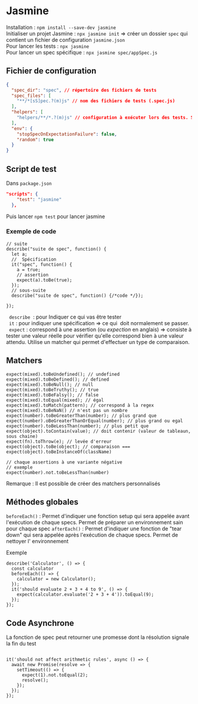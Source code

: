 # Jasmine

Installation : `npm install --save-dev jasmine`  
Initialiser un projet Jasmine : `npx jasmine init` => créer un dossier `spec` qui contient un fichier de configuration `jasmine.json`  
Pour lancer les tests : `npx jasmine`  
Pour lancer un spec spécifique : `npx jasmine spec/appSpec.js`

## Fichier de configuration

```JSON
{
  "spec_dir": "spec", // répertoire des fichiers de tests
  "spec_files": [
    "**/*[sS]pec.?(m)js" // nom des fichiers de tests (.spec.js)
  ],
  "helpers": [
    "helpers/**/*.?(m)js" // configuration à exécuter lors des tests. Se trouve dans un dossier `helpers` 
  ],
  "env": {
    "stopSpecOnExpectationFailure": false,
    "random": true
  }
}
```

## Script de test

Dans `package.json`

```JSON
"scripts": {
    "test": "jasmine"
  },
```

Puis lancer `npm test` pour lancer jasmine

### Exemple de code

```JS
// suite 
describe("suite de spec", function() {
  let a;
  //  Spécification
  it("spec", function() {
    a = true;
    // assertion
    expect(a).toBe(true);
  });
  // sous-suite
  describe("suite de spec", function() {/*code */});
  
});
```

  `describe`  : pour Indiquer ce qui vas être tester  
  `it` : pour indiquer une spécification => ce qui  doit normalement se passer.  
  `expect` : correspond à une assertion (ou *expection* en anglais) => consiste à tester une valeur réelle pour vérifier qu'elle correspond bien à une valeur attendu. Utilise un matcher qui permet d'effectuer un type de comparaison.  

## Matchers

```JS
expect(mixed).toBeUndefined(); // undefined
expect(mixed).toBeDefined(); // defined
expect(mixed).toBeNull(); // null
expect(mixed).toBeTruthy(); // true
expect(mixed).toBeFalsy(); // false
expect(mixed).toEqual(mixed); // égal
expect(mixed).toMatch(pattern); // correspond à la regex
expect(mixed).toBeNaN() // n'est pas un nombre
expect(number).toBeGreaterThan(number); // plus grand que 
expect(number).oBeGreaterThanOrEqual(number); // plus grand ou egal
expect(number).toBeLessThan(number); // plus petit que
expect(object).toContain(value); // doit contenir (valeur de tableaun, sous chaine)
expect(fn).toThrow(e); // levée d'erreur
expect(object).toBe(object); // comparaison ===
expect(object).toBeInstanceOf(className)

// chaque assertions à une variante négative
// exemple
expect(number).not.toBeLessThan(number)
```

Remarque : Il est possible de créer des matchers personnalisés

## Méthodes globales 

`beforeEach()` : Permet d'indiquer une fonction setup qui sera appelée avant l'exécution de chaque specs. Permet de préparer un environnement sain pour chaque spec
`afterEach()` : Permet d'indiquer une fonction de "tear down"  qui sera appelée après l'exécution de chaque specs. Permet de nettoyer l' environnement 

Exemple 

```JS
describe('Calculator', () => {
  const calculator
  beforeEach(() => {
    calculator = new Calculator();
  });
  it('should evaluate 2 + 3 + 4 to 9', () => {
    expect(calculator.evaluate('2 + 3 + 4')).toEqual(9);​
  });
});
```

## Code Asynchrone 

La fonction de spec peut retourner une promesse dont la  résolution signale la fin du test 

```JS

it('should not affect arithmetic rules', async () => {
  await new Promise(resolve => {
    setTimeout(() => {
      expect(1).not.toEqual(2);
      resolve();
    });
  });
});
```


